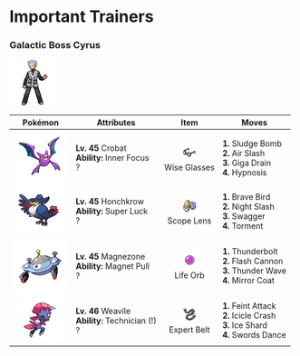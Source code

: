 # Important Trainers

### Galactic Boss Cyrus

![Galactic Boss Cyrus](../../assets/important_trainers/cyrus.png "Galactic Boss Cyrus")

| Pokémon | Attributes | Item | Moves |
|:-------:|------------|:----:|-------|
| ![Crobat](../../assets/sprites/crobat/front.gif "Crobat") | **Lv. 45** Crobat<br>**Ability:** <span class="tooltip" title="The Pokémon is protected from flinching.">Inner Focus</span><br>? | ![Wise Glasses](../../assets/items/wise_glasses.png "Wise Glasses")<br><span class="tooltip" title="An item to be held by a Pokémon. It is a thick pair of glasses that slightly boosts the power of special moves.">Wise Glasses</span> | **1.** Sludge Bomb<br>**2.** Air Slash<br>**3.** Giga Drain<br>**4.** Hypnosis |
| ![Honchkrow](../../assets/sprites/honchkrow/front.gif "Honchkrow") | **Lv. 45** Honchkrow<br>**Ability:** <span class="tooltip" title="Heightens the critical-hit ratios of moves.">Super Luck</span><br>? | ![Scope Lens](../../assets/items/scope_lens.png "Scope Lens")<br><span class="tooltip" title="An item to be held by a Pokémon. It is a lens that boosts the holder’s critical-hit ratio.">Scope Lens</span> | **1.** Brave Bird<br>**2.** Night Slash<br>**3.** Swagger<br>**4.** Torment |
| ![Magnezone](../../assets/sprites/magnezone/front.gif "Magnezone") | **Lv. 45** Magnezone<br>**Ability:** <span class="tooltip" title="Prevents Steel-type Pokémon from escaping.">Magnet Pull</span><br>? | ![Life Orb](../../assets/items/life_orb.png "Life Orb")<br><span class="tooltip" title="An item to be held by a Pokémon. It boosts the power of moves, but at the cost of some HP on each hit.">Life Orb</span> | **1.** Thunderbolt<br>**2.** Flash Cannon<br>**3.** Thunder Wave<br>**4.** Mirror Coat |
| ![Weavile](../../assets/sprites/weavile/front.gif "Weavile") | **Lv. 46** Weavile<br>**Ability:** <span class="tooltip" title="Powers up the Pokémon’s weaker moves.">Technician (!)</span><br>? | ![Expert Belt](../../assets/items/expert_belt.png "Expert Belt")<br><span class="tooltip" title="An item to be held by a Pokémon. It is a well-worn belt that slightly boosts the power of supereffective moves.">Expert Belt</span> | **1.** Feint Attack<br>**2.** Icicle Crash<br>**3.** Ice Shard<br>**4.** Swords Dance |


